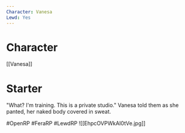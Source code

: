 ```yaml
---
Character: Vanesa
Lewd: Yes
---
```

# Character
[[Vanesa]]

# Starter
"What? I'm training. This is a private studio." Vanesa told them as she panted, her naked body covered in sweat.  

#OpenRP #FeraRP #LewdRP
![[EhpcOVPWkAI0tVe.jpg]]